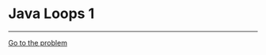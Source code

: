 # Java Loops 1

---

[Go to the problem](https://www.hackerrank.com/challenges/java-loops-i/problem)